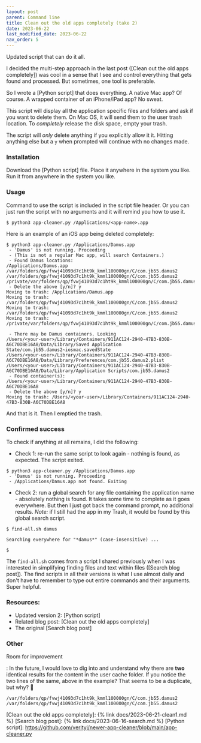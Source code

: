 ```yaml
---
layout: post
parent: Command line
title: Clean out the old apps completely (take 2)
date: 2023-06-22
last_modified_date: 2023-06-22
nav_order: 5
---
```


Updated script that can do it all.

I decided the multi-step approach in the last post ([Clean out the old apps completely]) was cool in a sense that I see and control everything that gets found and processed. But sometimes, one tool is preferable.

So I wrote a [Python script] that does everything. A native Mac app? Of course. A wrapped container of an iPhone/iPad app? No sweat.

This script will display all the application specific files and folders and ask if you want to delete them. On Mac OS, it will send them to the user trash location. To _completely_ release the disk space, empty your trash.

The script will _only_ delete anything if you explicitly allow it it. Hitting anything else but a `y` when prompted will continue with no changes made.

### Installation

Download the [Python script] file.
Place it anywhere in the system you like.
Run it from anywhere in the system you like.

### Usage

Command to use the script is included in the script file header. Or you can just run the script with no arguments and it will remind you how to use it.

```
$ python3 app-cleaner.py /Applications/<app-name>.app
```

Here is an example of an iOS app being deleted completely:

```
$ python3 app-cleaner.py /Applications/Damus.app 
 - 'Damus' is not running. Proceeding
 - (This is not a regular Mac app, will search Containers.)
 - Found Damus locations:
/Applications/Damus.app
/var/folders/qp/fvwj41093d7c1ht9k_kmml100000gn/C/com.jb55.damus2
/var/folders/qp/fvwj41093d7c1ht9k_kmml100000gn/C/com.jb55.damus2
/private/var/folders/qp/fvwj41093d7c1ht9k_kmml100000gn/C/com.jb55.damus2
 - Delete the above [y/n]? y
Moving to trash: /Applications/Damus.app
Moving to trash: /var/folders/qp/fvwj41093d7c1ht9k_kmml100000gn/C/com.jb55.damus2
Moving to trash: /var/folders/qp/fvwj41093d7c1ht9k_kmml100000gn/C/com.jb55.damus2
Moving to trash: /private/var/folders/qp/fvwj41093d7c1ht9k_kmml100000gn/C/com.jb55.damus2

 - There may be Damus containers. Looking
/Users/<your-user>/Library/Containers/911AC124-2940-47B3-830B-A6C70DBE16A8/Data/Library/Saved Application State/com.jb55.damus2~iosmac.savedState
/Users/<your-user>/Library/Containers/911AC124-2940-47B3-830B-A6C70DBE16A8/Data/Library/Preferences/com.jb55.damus2.plist
/Users/<your-user>/Library/Containers/911AC124-2940-47B3-830B-A6C70DBE16A8/Data/Library/Application Scripts/com.jb55.damus2
 - Found container(s):
/Users/<your-user>/Library/Containers/911AC124-2940-47B3-830B-A6C70DBE16A8
 - Delete the above [y/n]? y
Moving to trash: /Users/<your-user>/Library/Containers/911AC124-2940-47B3-830B-A6C70DBE16A8
```
And that is it. Then I emptied the trash.

### Confirmed success

To check if anything at all remains, I did the following:

- Check 1: re-run the same script to look again - nothing is found, as expected. The script exited. 

```
$ python3 app-cleaner.py /Applications/Damus.app
 - 'Damus' is not running. Proceeding
 - /Applications/Damus.app not found. Exiting
```

- Check 2: run a global search for any file containing the application name - absolutely nothing is found. It takes some time to complete as it goes everywhere. But then I just got back the command prompt, no additional results. _Note:_ if I still had the app in my Trash, it would be found by this global search script.

```
$ find-all.sh damus

Searching everywhere for "*damus*" (case-insensitive) ...

$
```

The `find-all.sh` comes from a script I shared previously when I was interested in simplifying finding files and text within files ([Search blog post]). The find scripts in all their versions is what I use almost daily and don't have to remember to type out entire commands and their arguments. Super helpful.

### Resources:

- Updated version 2: [Python script]
- Related blog post: [Clean out the old apps completely]
- The original [Search blog post]

### Other

Room for improvement

: In the future, I would love to dig into and understand why there are **two** identical results for the content in the user cache folder. If you notice the two lines of the same, above in the example? That seems to be a duplicate, but why? :thinking:

```
/var/folders/qp/fvwj41093d7c1ht9k_kmml100000gn/C/com.jb55.damus2
/var/folders/qp/fvwj41093d7c1ht9k_kmml100000gn/C/com.jb55.damus2
```

[Clean out the old apps completely]: {% link docs/2023-06-21-clean1.md %}
[Search blog post]: {% link docs/2023-06-16-search.md %}
[Python script]: https://github.com/verityj/newer-app-cleaner/blob/main/app-cleaner.py
